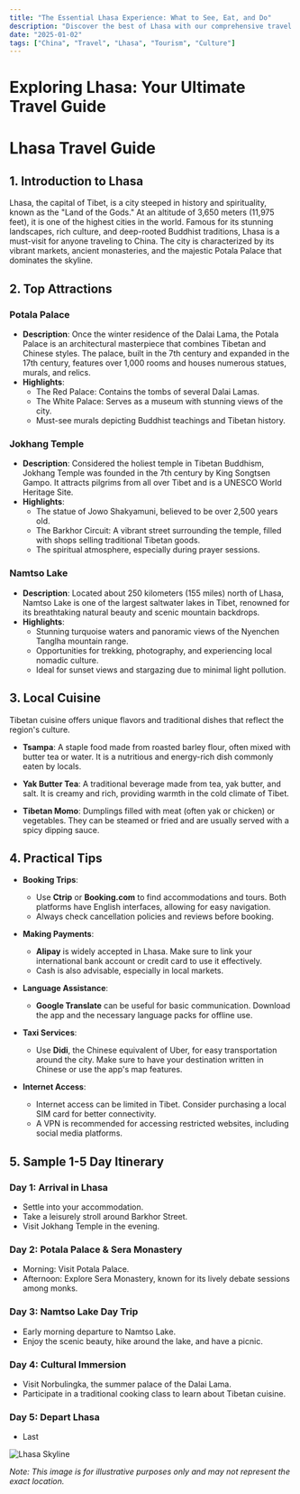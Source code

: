 ```yaml
---
title: "The Essential Lhasa Experience: What to See, Eat, and Do"
description: "Discover the best of Lhasa with our comprehensive travel guide. Explore top attractions, savor local cuisine, and get insider tips for an unforgettable Chinese adventure."
date: "2025-01-02"
tags: ["China", "Travel", "Lhasa", "Tourism", "Culture"]
---
```


# Exploring Lhasa: Your Ultimate Travel Guide

# Lhasa Travel Guide

## 1. Introduction to Lhasa
Lhasa, the capital of Tibet, is a city steeped in history and spirituality, known as the "Land of the Gods." At an altitude of 3,650 meters (11,975 feet), it is one of the highest cities in the world. Famous for its stunning landscapes, rich culture, and deep-rooted Buddhist traditions, Lhasa is a must-visit for anyone traveling to China. The city is characterized by its vibrant markets, ancient monasteries, and the majestic Potala Palace that dominates the skyline.

## 2. Top Attractions

### Potala Palace
- **Description**: Once the winter residence of the Dalai Lama, the Potala Palace is an architectural masterpiece that combines Tibetan and Chinese styles. The palace, built in the 7th century and expanded in the 17th century, features over 1,000 rooms and houses numerous statues, murals, and relics.
- **Highlights**:
  - The Red Palace: Contains the tombs of several Dalai Lamas.
  - The White Palace: Serves as a museum with stunning views of the city.
  - Must-see murals depicting Buddhist teachings and Tibetan history.

### Jokhang Temple
- **Description**: Considered the holiest temple in Tibetan Buddhism, Jokhang Temple was founded in the 7th century by King Songtsen Gampo. It attracts pilgrims from all over Tibet and is a UNESCO World Heritage Site.
- **Highlights**:
  - The statue of Jowo Shakyamuni, believed to be over 2,500 years old.
  - The Barkhor Circuit: A vibrant street surrounding the temple, filled with shops selling traditional Tibetan goods.
  - The spiritual atmosphere, especially during prayer sessions.

### Namtso Lake
- **Description**: Located about 250 kilometers (155 miles) north of Lhasa, Namtso Lake is one of the largest saltwater lakes in Tibet, renowned for its breathtaking natural beauty and scenic mountain backdrops.
- **Highlights**:
  - Stunning turquoise waters and panoramic views of the Nyenchen Tanglha mountain range.
  - Opportunities for trekking, photography, and experiencing local nomadic culture.
  - Ideal for sunset views and stargazing due to minimal light pollution.

## 3. Local Cuisine
Tibetan cuisine offers unique flavors and traditional dishes that reflect the region's culture.

- **Tsampa**: A staple food made from roasted barley flour, often mixed with butter tea or water. It is a nutritious and energy-rich dish commonly eaten by locals.
  
- **Yak Butter Tea**: A traditional beverage made from tea, yak butter, and salt. It is creamy and rich, providing warmth in the cold climate of Tibet.

- **Tibetan Momo**: Dumplings filled with meat (often yak or chicken) or vegetables. They can be steamed or fried and are usually served with a spicy dipping sauce.

## 4. Practical Tips

- **Booking Trips**:
  - Use **Ctrip** or **Booking.com** to find accommodations and tours. Both platforms have English interfaces, allowing for easy navigation.
  - Always check cancellation policies and reviews before booking.

- **Making Payments**:
  - **Alipay** is widely accepted in Lhasa. Make sure to link your international bank account or credit card to use it effectively.
  - Cash is also advisable, especially in local markets.

- **Language Assistance**:
  - **Google Translate** can be useful for basic communication. Download the app and the necessary language packs for offline use.

- **Taxi Services**:
  - Use **Didi**, the Chinese equivalent of Uber, for easy transportation around the city. Make sure to have your destination written in Chinese or use the app's map features.

- **Internet Access**:
  - Internet access can be limited in Tibet. Consider purchasing a local SIM card for better connectivity.
  - A VPN is recommended for accessing restricted websites, including social media platforms.

## 5. Sample 1-5 Day Itinerary

### Day 1: Arrival in Lhasa
- Settle into your accommodation.
- Take a leisurely stroll around Barkhor Street.
- Visit Jokhang Temple in the evening.

### Day 2: Potala Palace & Sera Monastery
- Morning: Visit Potala Palace.
- Afternoon: Explore Sera Monastery, known for its lively debate sessions among monks.

### Day 3: Namtso Lake Day Trip
- Early morning departure to Namtso Lake.
- Enjoy the scenic beauty, hike around the lake, and have a picnic.

### Day 4: Cultural Immersion
- Visit Norbulingka, the summer palace of the Dalai Lama.
- Participate in a traditional cooking class to learn about Tibetan cuisine.

### Day 5: Depart Lhasa
- Last

<img src="https://source.unsplash.com/1600x900/?Lhasa,cityscape" alt="Lhasa Skyline" loading="lazy">

*Note: This image is for illustrative purposes only and may not represent the exact location.*

